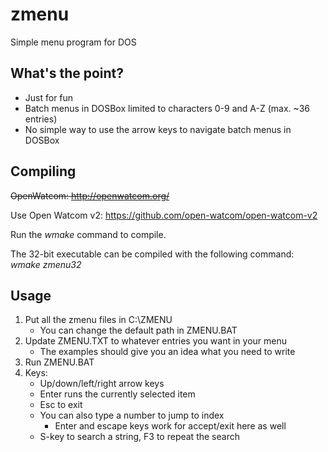 # zmenu
Simple menu program for DOS

## What's the point?
- Just for fun
- Batch menus in DOSBox limited to characters 0-9 and A-Z  (max. ~36 entries)
- No simple way to use the arrow keys to navigate batch menus in DOSBox

## Compiling
~~OpenWatcom: http://openwatcom.org/~~

Use Open Watcom v2:
https://github.com/open-watcom/open-watcom-v2

Run the _wmake_ command to compile.

The 32-bit executable can be compiled with the following command:
_wmake_ _zmenu32_

## Usage
1. Put all the zmenu files in C:\ZMENU
    - You can change the default path in ZMENU.BAT
2. Update ZMENU.TXT to whatever entries you want in your menu
    - The examples should give you an idea what you need to write
3. Run ZMENU.BAT
4. Keys:
    - Up/down/left/right arrow keys
    - Enter runs the currently selected item
    - Esc to exit
    - You can also type a number to jump to index
        - Enter and escape keys work for accept/exit here as well
    - S-key to search a string, F3 to repeat the search
